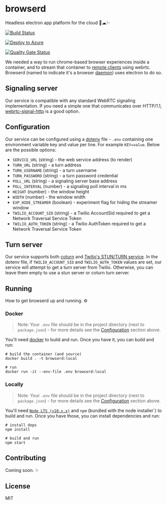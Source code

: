 # browserd

Headless electron app platform for the cloud 🤕☁✨

[![Build Status](https://b3ngr33ni3r.visualstudio.com/browserd/_apis/build/status/bengreenier.browserd?branchName=master)](https://b3ngr33ni3r.visualstudio.com/browserd/_build/latest?definitionId=9&branchName=master)

[![Deploy to Azure](https://azuredeploy.net/deploybutton.png)](https://azuredeploy.net/)

[![Quality Gate Status](https://sonarcloud.io/api/project_badges/measure?project=bengreenier_browserd&metric=alert_status)](https://sonarcloud.io/dashboard?id=bengreenier_browserd)

We needed a way to run chrome-based browser experiences inside a container, and to stream that container to [remote clients](https://github.com/bengreenier/browserd/issues/2) using webrtc.
Browserd (named to indicate it's a browser [daemon](https://en.wikipedia.org/wiki/Daemon_(computing))) uses electron to do so.

## Signaling server

Our service is compatible with any standard WebRTC signaling implementation. If you need a simple one that communicates over HTTP/1.1, [webrtc-signal-http](https://github.com/bengreenier/webrtc-signal-http) is a good option.

## Configuration

Our service can be configured using a [dotenv](https://www.npmjs.com/package/dotenv) file - `.env` containing one environment variable
key and value per line. For example `KEY=value`. Below are the possible options:

+ `SERVICE_URL` (string) - the web service address (to render)
+ `TURN_URL` (string) - a turn address
+ `TURN_USERNAME` (string) - a turn username
+ `TURN_PASSWORD` (string) - a turn password credential
+ `POLL_URL` (string) - a signaling server base address
+ `POLL_INTERVAL` (number) - a signaling poll interval in ms
+ `HEIGHT` (number) - the window height
+ `WIDTH` (number) - the window width
+ `EXP_HIDE_STREAMER` (boolean) - experiment flag for hiding the streamer window
+ `TWILIO_ACCOUNT_SID` (string) - a Twilio AccountSid required to get a Network Traversal Service Token
+ `TWILIO_AUTH_TOKEN` (string) - a Twilio AuthToken required to get a Network Traversal Service Token

## Turn server

Our service supports both [coturn](https://github.com/coturn/coturn) and [Twilio's STUN/TURN service](https://www.twilio.com/docs/stun-turn).
In the dotenv file, if `TWILIO_ACCOUNT_SID` and `TWILIO_AUTH_TOKEN` values are set, our service will attempt to get a turn server from Twilio. Otherwise, you can leave them empty to use a stun server or coturn turn server.

## Running

How to get browserd up and running. ⚙

### Docker
> Note: Your `.env` file should be in the project directory (next to `package.json`) - for more details see the
[Configuration](#configuration) section above.

You'll need [docker](https://docs.docker.com/install/) to build and run. Once you have it, you can build and run:

```
# build the container (and source)
docker build . -t browserd:local

# run
docker run -it --env-file .env browserd:local
```

### Locally

> Note: Your `.env` file should be in the project directory (next to `package.json`) - for more details see the
[Configuration](#configuration) section above.

You'll need [`Node LTS (v10.x.x)`](https://nodejs.org/en/) and `npm` (bundled with the node installer`) to build and run. Once you have
those, you can install dependencies and run:

```
# install deps
npm install

# build and run
npm start
```

## Contributing

Coming soon. ✨

## License

MIT
